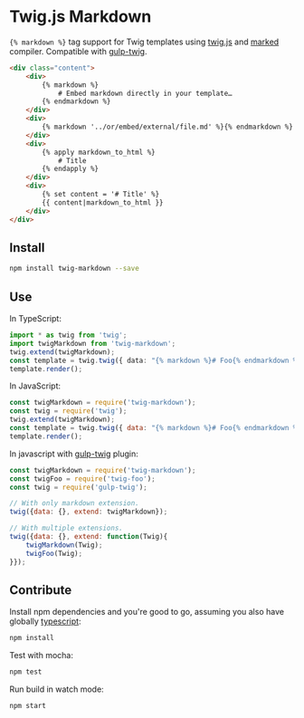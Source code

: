 # Twig.js Markdown

`{% markdown %}` tag support for Twig templates using [twig.js](https://github.com/justjohn/twig.js) and [marked](https://github.com/chjj/marked) compiler. Compatible with [gulp-twig](https://github.com/zimmen/gulp-twig).

```html
<div class="content">
    <div>
        {% markdown %}
            # Embed markdown directly in your template…
        {% endmarkdown %}
    </div>
    <div>
        {% markdown '../or/embed/external/file.md' %}{% endmarkdown %}
    </div>
    <div>
        {% apply markdown_to_html %}
            # Title
        {% endapply %}
    </div>
    <div>
        {% set content = '# Title' %}
        {{ content|markdown_to_html }}
    </div>
</div>
```

## Install

```sh
npm install twig-markdown --save
```

## Use

In TypeScript:

```typescript
import * as twig from 'twig';
import twigMarkdown from 'twig-markdown';
twig.extend(twigMarkdown);
const template = twig.twig({ data: "{% markdown %}# Foo{% endmarkdown %}" });
template.render();
```

In JavaScript:

```js
const twigMarkdown = require('twig-markdown');
const twig = require('twig');
twig.extend(twigMarkdown);
const template = twig.twig({ data: "{% markdown %}# Foo{% endmarkdown %}" });
template.render();
```

In javascript with [gulp-twig](https://github.com/zimmen/gulp-twig) plugin:

```js
const twigMarkdown = require('twig-markdown');
const twigFoo = require('twig-foo');
const twig = require('gulp-twig');

// With only markdown extension.
twig({data: {}, extend: twigMarkdown});

// With multiple extensions.
twig({data: {}, extend: function(Twig){
    twigMarkdown(Twig);
    twigFoo(Twig);
}});
```

## Contribute

Install npm dependencies and you're good to go, assuming you also have globally [typescript](https://github.com/Microsoft/TypeScript):

```sh
npm install
```

Test with mocha:
```sh
npm test
```

Run build in watch mode:
```sh
npm start
```
